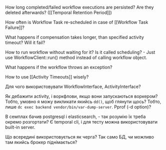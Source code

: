 How long completed/failed workflow executions are persisted? Are they deleted afterwards? ([[Temporal Retention Period]])

How often is Workflow Task re-scheduled in case of [[Workflow Task Failure]]?

What happens if compensation takes longer, than specified activity timeout? Will it fail?

How to run workflow without waiting for it? Is it called scheduling? - Just use WorkflowClient::run() method instead of calling workflow object.

What happens if the workflow throws an exception?

How to use [[Activity Timeouts]] wisely?

Для чого використовувати WorkflowInterface, ActivityInterface? 

Як дебажити activity, і воркфлови, якщо вони запускаються воркером? Тобто, умовно я можу викликати якийсь `dd()`, щоб глянути щось? Тобто, лише `dc exec backend vendor/bin/var-dump-server`. Pprof (-d option)?

В семплах бачив postgresql і elasticsearch, - так розумію їх треба окремо розгортати? Є temporal cli, і для тесту можна використовувати built-in server.

Що всередині використовується як черга? Так само БД, чи можливо там якийсь брокер піднімається?

